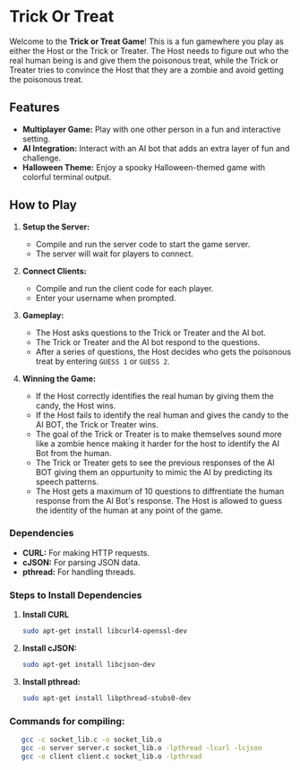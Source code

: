 # Trick Or Treat

Welcome to the **Trick or Treat Game**! This is a fun gamewhere you play as either the Host or the Trick or Treater. The Host needs to figure out who the real human being is and give them the poisonous treat, while the Trick or Treater tries to convince the Host that they are a zombie and avoid getting the poisonous treat.

## Features
- **Multiplayer Game:** Play with one other person in a fun and interactive setting.
- **AI Integration:** Interact with an AI bot that adds an extra layer of fun and challenge.
- **Halloween Theme:** Enjoy a spooky Halloween-themed game with colorful terminal output.

## How to Play
1. **Setup the Server:**
   - Compile and run the server code to start the game server.
   - The server will wait for players to connect.

2. **Connect Clients:**
   - Compile and run the client code for each player.
   - Enter your username when prompted.

3. **Gameplay:**
   - The Host asks questions to the Trick or Treater and the AI bot.
   - The Trick or Treater and the AI bot respond to the questions.
   - After a series of questions, the Host decides who gets the poisonous treat by entering `GUESS 1` or `GUESS 2`.

4. **Winning the Game:**
   - If the Host correctly identifies the real human by giving them the candy, the Host wins.
   - If the Host fails to identify the real human and gives the candy to the AI BOT, the Trick or Treater wins.
   - The goal of the Trick or Treater is to make themselves sound more like a zombie hence making it harder for the host to identify the AI Bot from the human.
   - The Trick or Treater gets to see the previous responses of the AI BOT giving them an oppurtunity to mimic the AI by predicting its speech patterns.
   - The Host gets a maximum of 10 questions to diffrentiate the human response from the AI Bot's response. The Host is allowed to guess the identity of the human at any point of the game.



### Dependencies
- **CURL:** For making HTTP requests.
- **cJSON:** For parsing JSON data.
- **pthread:** For handling threads.

### Steps to Install Dependencies

1. **Install CURL**
   ```bash
   sudo apt-get install libcurl4-openssl-dev

2. **Install cJSON:**
   ```bash
   sudo apt-get install libcjson-dev

3. **Install pthread:**
   ```bash
   sudo apt-get install libpthread-stubs0-dev
### Commands for compiling:
```bash
   gcc -c socket_lib.c -o socket_lib.o
   gcc -o server server.c socket_lib.o -lpthread -lcurl -lcjson
   gcc -o client client.c socket_lib.o -lpthread




